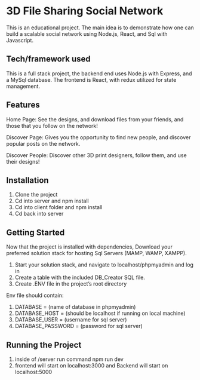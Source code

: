 # 3D File Sharing Social Network
This is an educational project. The main idea is to demonstrate how one can build a  scalable social network using Node.js, React, and Sql with Javascript. 

## Tech/framework used
This is a full stack project, the backend end uses Node.js with Express, and a MySql database. The frontend is React, with redux utilized for state management. 

## Features
Home Page:
See the designs, and download files from your friends, and those that you follow on the network!

Discover Page:
Gives you the opportunity to find new people, and discover popular posts on the network. 

Discover People: 
Discover other 3D print designers, follow them, and use their designs!



## Installation
1. Clone the project
2. Cd into server and npm install
3. Cd into client folder and npm install
4. Cd back into server

## Getting Started
Now that the project is installed with dependencies, Download your preferred solution stack for hosting Sql Servers (MAMP, WAMP, XAMPP).
1. Start your solution stack, and navigate to localhost/phpmyadmin and log in 
2. Create a table with the included DB_Creator SQL file. 
3. Create .ENV file in the project’s root directory

Env file should contain:
1. DATABASE = (name of database in phpmyadmin)
2. DATABASE_HOST = (should be localhost if running on local machine)
3. DATABASE_USER = (username for sql server)
4. DATABASE_PASSWORD = (password for sql server)
    
## Running the Project 
1. inside of /server run command npm run dev 
2. frontend will start on localhost:3000 and Backend will start on localhost:5000
     
     
